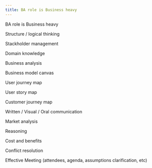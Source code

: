 ```yaml
---
title: BA role is Business heavy
---
```

BA role is Business heavy

Structure / logical thinking

Stackholder management

Domain knowledge

Business analysis

Business model canvas

User journey map

User story map

Customer journey map

Written / Visual / Oral communication

Market analysis

Reasoning

Cost and benefits

Conflict resolution

Effective Meeting (attendees, agenda, assumptions clarification, etc)
